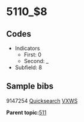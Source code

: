 # 5110\_$8

## Codes

-   Indicators
    -   First: 0
    -   Second: \_
-   Subfield: 8

## Sample bibs

9147254 [Quicksearch](https://search.library.yale.edu/catalog/9147254) [VXWS](http://prodorbis.library.yale.edu:7014/vxws/GetHoldingsService?bibId=9147254)

**Parent topic:**[511](../../tags/511/511.md)

